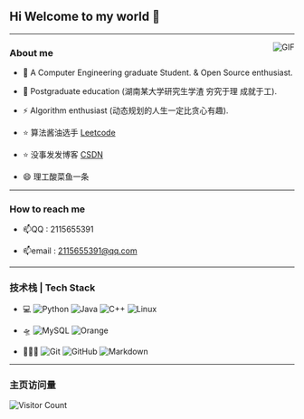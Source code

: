 ## Hi Welcome to my world 👋

<!--
**ProgramTraveler/ProgramTraveler** is a ✨ _special_ ✨ repository because its `README.md` (this file) appears on your GitHub profile.

Here are some ideas to get you started:

- 🔭 I’m currently working on ...
- 🌱 I’m currently learning ...
- 👯 I’m looking to collaborate on ...
- 🤔 I’m looking for help with ...
- 💬 Ask me about ...
- 📫 How to reach me: ...
- 😄 Pronouns: ...
- ⚡ Fun fact: ...
- 📝
- 🔊
- ✍️
-->

---

<img align="right" alt="GIF" src="https://raw.githubusercontent.com/JoeyBling/JoeyBling/master/pic/pusheencode.gif" />

### About me

- 🌱 A Computer Engineering graduate Student. & Open Source enthusiast.

- 🔭 Postgraduate education (湖南某大学研究生学渣 穷究于理 成就于工).

- ⚡ Algorithm enthusiast (动态规划的人生一定比贪心有趣).

- ⭐ 算法酱油选手 [Leetcode](https://leetcode.cn/u/solitary-scorpio/)

- ⭐ 没事发发博客 [CSDN](https://blog.csdn.net/A_SMAKE_A?spm=1010.2135.3001.5343)

- 😄 理工酸菜鱼一条

---

### How to reach me

* 📫QQ : 2115655391

* 📫email : 2115655391@qq.com

---

###  技术栈 | Tech Stack

* 💻&#160;![Python](https://img.shields.io/badge/-Pyhton-blue) ![Java](https://img.shields.io/badge/-Java-red) ![C++](https://img.shields.io/badge/-C%2B%2B-lightgrey) ![Linux](https://img.shields.io/badge/-Linux-orange)

* 🛸&#160;![MySQL](https://img.shields.io/badge/-MySQL-green) ![Orange](https://img.shields.io/badge/-Oracle-orange)
* 👨🏽‍💻&#160;![Git](https://img.shields.io/badge/-Git-black) ![GitHub](https://img.shields.io/badge/-GitHub-red) ![Markdown](https://img.shields.io/badge/-Markdown-blue)

---

### 主页访问量

![Visitor Count](https://profile-counter.glitch.me/all-smile/count.svg)


